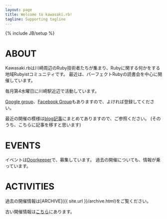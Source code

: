 ```yaml
---
layout: page
title: Welcome to kawasaki.rb!
tagline: Supporting tagline
---
```

{% include JB/setup %}

# ABOUT

Kawasaki.rbは川崎周辺のRuby技術者たちが集まり、Rubyに関する何かをする地域Rubyistコミュニティです。
最近は、パーフェクトRubyの読書会を中心に開催しています。

毎月第4水曜日に川崎駅近辺で活動しています。

[Google group](https://groups.google.com/forum/#!forum/kawasakirb)、[Facebook Group](https://www.facebook.com/groups/258704250945432/)もありますので、よければ登録してください。

最近の開催の模様は[blog記事](http://chezou.wordpress.com/tag/kawasaki-rb/)にまとめてありますので、ご参照ください。
(そのうち、こちらに記事を移すと思います)

# EVENTS

イベントは[Doorkeeper](http://kawasakirb.doorkeeper.jp/)で、募集しています。
過去の開催についても、情報が乗っています。

# ACTIVITIES
過去の開催情報は[ARCHIVE]({{ site.url }}/archive.html)をご覧ください。


古い開催情報は[こちら](http://chezou.wordpress.com/tag/kawasaki-rb/)にあります。
